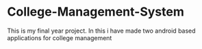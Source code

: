 # College-Management-System
This is my final year project. In this i have made two android based applications for college management
